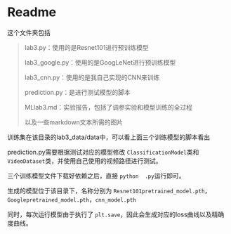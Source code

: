 # Readme

这个文件夹包括

> lab3.py：使用的是Resnet101进行预训练模型
>
> lab3_google.py：使用的是GoogLeNet进行预训练模型
>
> lab3_cnn.py：使用的是我自己实现的CNN来训练
>
> prediction.py：是进行测试模型的脚本
>
> MLlab3.md：实验报告，包括了调参实验和模型训练的全过程
>
> 以及一些markdown文本所需的图片

训练集在该目录的lab3_data/data中，可以看上面三个训练模型的脚本看出

prediction.py需要根据测试对应的模型修改 `ClassificationModel`类和 `VideoDataset`类，并使用自己使用的视频路径进行测试。

三个训练模型文件下载好依赖之后，直接 `python  .py`运行即可。

生成的模型位于该目录下，名称分别为 `Resnet101pretrained_model.pth`，`Googlepretrained_model.pth`，`cnn_model.pth`

同时，每次运行模型由于执行了 `plt.save`，因此会生成对应的loss曲线以及精确度曲线。
